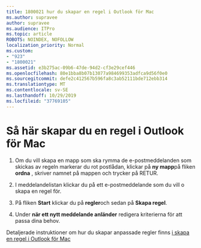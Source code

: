 ```yaml
---
title: 1800021 hur du skapar en regel i Outlook för Mac
ms.author: supravee
author: supravee
ms.audience: ITPro
ms.topic: article
ROBOTS: NOINDEX, NOFOLLOW
localization_priority: Normal
ms.custom:
- "923"
- "1800021"
ms.assetid: e3b275ac-09b6-47de-94d2-cf3e29cef446
ms.openlocfilehash: 80e1bba8b07b13077a984699353adfca9d56f0e0
ms.sourcegitcommit: defe2c412567b596fa8c3ab52111bde712ebb314
ms.translationtype: MT
ms.contentlocale: sv-SE
ms.lasthandoff: 10/29/2019
ms.locfileid: "37769105"
---
```

# <a name="how-to-create-a-rule-in-outlook-for-mac"></a>Så här skapar du en regel i Outlook för Mac

1. Om du vill skapa en mapp som ska rymma de e-postmeddelanden som skickas av regeln markerar du rot postlådan, klickar på **ny mapp**på fliken **ordna** , skriver namnet på mappen och trycker på RETUR.

2. I meddelandelistan klickar du på ett e-postmeddelande som du vill o skapa en regel för.

3. På fliken **Start** klickar du på **regler**och sedan på **Skapa regel**.

4. Under **när ett nytt meddelande anländer** redigera kriterierna för att passa dina behov. 

Detaljerade instruktioner om hur du skapar anpassade regler finns [i skapa en regel i Outlook för Mac](https://aka.ms/AA1uy0v)
  